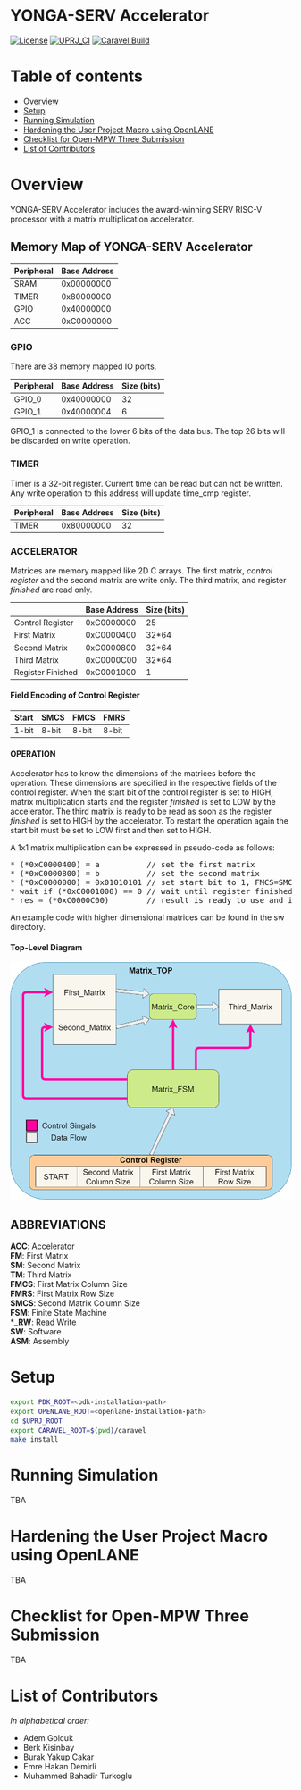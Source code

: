 # YONGA-SERV Accelerator

[![License](https://img.shields.io/badge/License-Apache%202.0-blue.svg)](https://opensource.org/licenses/Apache-2.0) [![UPRJ_CI](https://github.com/efabless/caravel_project_example/actions/workflows/user_project_ci.yml/badge.svg)](https://github.com/efabless/caravel_project_example/actions/workflows/user_project_ci.yml) [![Caravel Build](https://github.com/efabless/caravel_project_example/actions/workflows/caravel_build.yml/badge.svg)](https://github.com/efabless/caravel_project_example/actions/workflows/caravel_build.yml)

Table of contents
=================

- [Overview](#overview)
- [Setup](#setup)
- [Running Simulation](#running-simulation)
- [Hardening the User Project Macro using OpenLANE](#hardening-the-user-project-macro-using-openlane)
- [Checklist for Open-MPW Three Submission](#checklist-for-open-mpw-three-submission)
- [List of Contributors](#list-of-contributors)

Overview
========

YONGA-SERV Accelerator includes the award-winning SERV RISC-V processor with a matrix multiplication accelerator.

## Memory Map of YONGA-SERV Accelerator

| Peripheral| Base Address| 
| --- | ---     |
| SRAM | 0x00000000|
| TIMER| 0x80000000|
| GPIO | 0x40000000|
| ACC  | 0xC0000000|

### GPIO

There are 38 memory mapped IO ports.

| Peripheral| Base Address| Size (bits)|
| ---| ---| ---|    
| GPIO_0| 0x40000000| 32 |    
| GPIO_1| 0x40000004| 6 |    

GPIO_1 is connected to the lower 6 bits of the data bus. The top 26 bits will be discarded on write operation.

### TIMER

Timer is a 32-bit register. Current time can be read but can not be written. Any write operation to this address will update time_cmp register.

| Peripheral| Base Address| Size (bits)|
| ---       | ---         | --- |
| TIMER | 0x80000000| 32 |

### ACCELERATOR

Matrices are memory mapped like 2D C arrays. The first matrix, _control register_ and the second matrix are write only. The third matrix, and register _finished_ are read only.

|           | Base Address| Size (bits)|
| ---       | ---         | ---        |
| Control Register  | 0xC0000000| 25    |
| First Matrix      | 0xC0000400| 32*64 |
| Second Matrix     | 0xC0000800| 32*64 |
| Third Matrix      | 0xC0000C00| 32*64 |
| Register Finished | 0xC0001000| 1     |

#### Field Encoding of Control Register

| Start| SMCS| FMCS| FMRS|
| ---  | --- | --- | --- |
| 1-bit | 8-bit | 8-bit | 8-bit |

#### OPERATION   

Accelerator has to know the dimensions of the matrices before the operation. These dimensions are specified in the respective fields of the control register.
When the start bit of the control register is set to HIGH, matrix multiplication starts and the register _finished_ is set to LOW by the accelerator. The third matrix is ready to be read as soon as the register _finished_ is set to HIGH by the accelerator. To restart the operation again the start bit must be set to LOW first and then set to HIGH.

A 1x1 matrix multiplication can be expressed in pseudo-code as follows:   

<pre>
* (*0xC0000400) = a          // set the first matrix
* (*0xC0000800) = b          // set the second matrix
* (*0xC0000000) = 0x01010101 // set start bit to 1, FMCS=SMCS=FMRS=1
* wait if (*0xC0001000) == 0 // wait until register finished is 1
* res = (*0xC0000C00)        // result is ready to use and its value equals a[] times b[]
</pre>

An example code with higher dimensional matrices can be found in the sw directory.

#### Top-Level Diagram
![alt text](docs/accelerator.png)

## ABBREVIATIONS
**ACC**: Accelerator   
**FM**: First Matrix   
**SM**: Second Matrix   
**TM**: Third Matrix   
**FMCS**: First Matrix Column Size   
**FMRS**: First Matrix Row Size   
**SMCS**: Second Matrix Column Size   
**FSM**: Finite State Machine   
***_RW**: Read Write   
**SW**: Software   
**ASM**: Assembly

Setup
========

```bash
export PDK_ROOT=<pdk-installation-path>
export OPENLANE_ROOT=<openlane-installation-path>
cd $UPRJ_ROOT
export CARAVEL_ROOT=$(pwd)/caravel
make install
```

Running Simulation
========

TBA

Hardening the User Project Macro using OpenLANE
========

TBA

Checklist for Open-MPW Three Submission
=================================

TBA

List of Contributors
=================================

*In alphabetical order:*

- Adem Golcuk
- Berk Kisinbay
- Burak Yakup Cakar
- Emre Hakan Demirli
- Muhammed Bahadir Turkoglu
